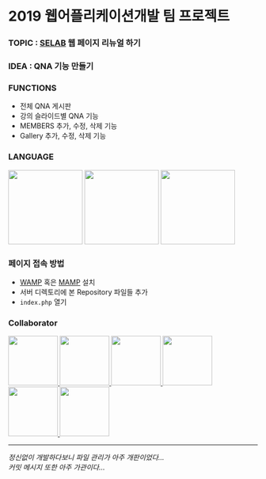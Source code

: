 # 2019 웹어플리케이션개발 팀 프로젝트

### TOPIC : [SELAB](https://selab.hanyang.ac.kr) 웹 페이지 리뉴얼 하기

### IDEA : QNA 기능 만들기

### FUNCTIONS
- 전체 QNA 게시판
- 강의 슬라이드별 QNA 기능
- MEMBERS 추가, 수정, 삭제 기능
- Gallery 추가, 수정, 삭제 기능

### LANGUAGE
<span>
<img src=https://user-images.githubusercontent.com/22339356/125117830-bf0ad900-e129-11eb-9474-69e392a7098d.png width="150">
<img src=https://user-images.githubusercontent.com/22339356/125118298-7acc0880-e12a-11eb-8d5f-bbbe95fca2a7.png width="150">
<img src=https://user-images.githubusercontent.com/22339356/125117214-dac1af80-e128-11eb-84de-613d45d77bc4.png width="150">
</span>


### 페이지 접속 방법
- [WAMP](https://bitnami.com/stack/wamp/installer) 혹은 [MAMP](https://www.mamp.info/en/windows/) 설치
- 서버 디렉토리에 본 Repository 파일들 추가
- `index.php` 열기

### Collaborator
<p>
<a href="https://github.com/Hee-Jae">
  <img src="https://github.com/Hee-Jae.png" width="100">
</a>
<a href="https://github.com/yyxymint">
  <img src="https://github.com/yyxymint.png" width="100">
</a>
<a href="https://github.com/gugusny5758">
  <img src="https://github.com/gugusny5758.png" width="100">
</a>
<a href="https://github.com/Leehyowon">
  <img src="https://github.com/Leehyowon.png" width="100">
</a>
<a href="https://github.com/nsa32752">
  <img src="https://github.com/nsa32752.png" width="100">
</a>
<a href="https://github.com/Zaehyeon2">
  <img src="https://github.com/Zaehyeon2.png" width="100">
</a>
</p>

---

*정신없이 개발하다보니 파일 관리가 아주 개판이었다...*  
*커밋 메시지 또한 아주 가관이다...*
